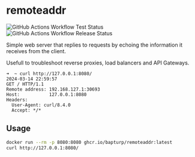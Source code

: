 # remoteaddr

![GitHub Actions Workflow Test Status](https://github.com/bapturp/remoteaddr/actions/workflows/test.yaml/badge.svg) ![GitHub Actions Workflow Release Status](https://github.com/bapturp/remoteaddr/actions/workflows/release.yaml/badge.svg)

 Simple web server that replies to requests by echoing the information it receives from the client.

Usefull to troubleshoot reverse proxies, load balancers and API Gateways.

```
➜  ~ curl http://127.0.0.1:8080/
2024-03-14 22:59:57
GET / HTTP/1.1
Remote address: 192.168.127.1:30693
Host:           127.0.0.1:8080
Headers:
  User-Agent: curl/8.4.0
  Accept: */*
```

## Usage

```sh
docker run --rm -p 8080:8080 ghcr.io/bapturp/remoteaddr:latest
curl http://127.0.0.1:8080/
```
